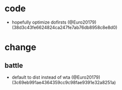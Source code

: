 # code

* hopefully optimize dofirsts (@Euro20179) (38d3c43fe6624824ca247fe7ab76db8958c8e8d0)


# change

## battle

* default to dist instead of wta (@Euro20179) (3c69eb991ae4364359cc9c98fae9391e32a8251a)


